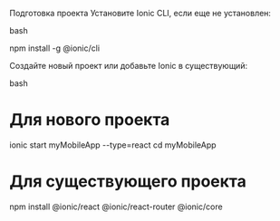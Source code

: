 Подготовка проекта
Установите Ionic CLI, если еще не установлен:

bash

npm install -g @ionic/cli

Создайте новый проект или добавьте Ionic в существующий:

bash
# Для нового проекта
ionic start myMobileApp --type=react
cd myMobileApp

# Для существующего проекта
npm install @ionic/react @ionic/react-router @ionic/core
